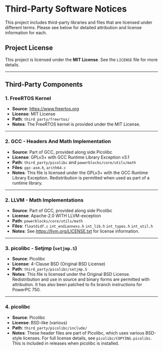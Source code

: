 # Third-Party Software Notices

This project includes third-party libraries and files that are licensed under different terms. Please see below for detailed attribution and license information for each.

## Project License

This project is licensed under the **MIT License**. See the `LICENSE` file for more details.

---

## Third-Party Components

### 1. **FreeRTOS Kernel**

- **Source**: https://www.freertos.org
- **License**: MIT License
- **Path**: `third_party/freertos/`
- **Notes**: The FreeRTOS kernel is provided under the MIT License.

---

### 2. **GCC - Headers And Math Implementation**

- **Source**: Part of GCC, provided along side Picolibc
- **License**: GPLv3+ with GCC Runtime Library Exception v3.1
- **Path**: `third_party/picolibc` and `powerblocks/core/utils/math`
- **Files**: `ppc-asm.h`, `arith64.c`
- **Notes**: This file is licensed under the GPLv3+ with the GCC Runtime Library Exception. Redistribution is permitted when used as part of a runtime library.

---

### 2. **LLVM - Math Implementations**

- **Source**: Part of GCC, provided along side Picolibc
- **License**: Apache-2.0 WITH LLVM-exception
- **Path**: `powerblocks/core/utils/math`
- **Files**: `floatdidf.c` `int_endianness.h` `int_lib.h` `int_types.h` `int_util.h`
- **Notes**: See https://llvm.org/LICENSE.txt for license information.

---

### 3. **picolibc - Setjmp (`setjmp.S`)**

- **Source**: Picolibc
- **License**: 4-Clause BSD (Original BSD License)
- **Path**: `third_party/picolibc/setjmp.S`
- **Notes**: This file is licensed under the Original BSD License. Redistribution and use in source and binary forms are permitted with attribution. It has also been patched to fix branch instructions for PowerPC 750.

---

### 4. **picolibc**

- **Source**: Picolibc
- **License**: BSD-like (various)
- **Path**: `third_party/picolibc/include/`
- **Notes**: These header files are part of Picolibc, which uses various BSD-style licenses. For full license details, see `picolibc/COPYING.picolibc`. This is included in releases when picolibc is installed.